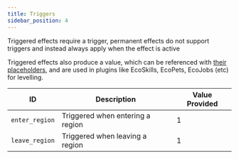 ```yaml
---
title: Triggers
sidebar_position: 4
---
```


Triggered effects require a trigger, permanent effects do not support triggers and instead always apply when the effect
is active

Triggered effects also produce a value, which can be referenced with [their placeholders](https://plugins.auxilor.io/effects/configuring-an-effect#placeholders),
and are used in plugins like EcoSkills, EcoPets, EcoJobs (etc) for levelling.

| ID             | Description                      | Value Provided |
| -------------- | -------------------------------- | -------------- |
| `enter_region` | Triggered when entering a region | 1              |
| `leave_region` | Triggered when leaving a region  | 1              |

